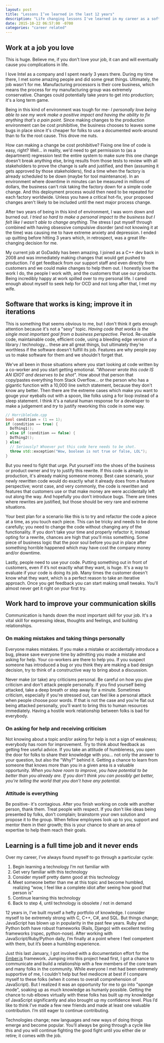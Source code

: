 ```yaml
---
layout: post
title: "Lessons I’ve learned in the last 12 years"
description: "Life changing lessons I've learned in my career as a software engineer. TL;DR: there's always room for improvement :)"
date: 2015-10-22 06:57:00 -0700
categories: "career related"
---
```


## Work at a job you love
This is huge. Believe me, if you don't love your job, it can and will eventually cause you complications in life.

I love Intel as a company and I spent nearly 3 years there. During my time there, I met some amazing people and did some great things. Ultimately, the job wasn't for me. Manufacturing processors is their core business, which means the process for my manufacturing group was extremely conservative. Changes could potentially take *years* to get into production; it's a long term game.

Being in this kind of environment was tough for me- *I personally love being able to see my work make a positive impact and having the ability to fix anything that's a pain point.* Since making changes to the production environment can be cost prohibitive, the business chooses to leaves some bugs in place since it's cheaper for folks to use a documented work-around than to fix the root cause. This drove me nuts.

How can making a change be cost prohibitive? Fixing one line of code is easy, right? Well... in reality, we'd need to get permission to (as a department) regression test the entire system to make sure this one change doesn't break anything else, bring results from those tests to review with all stakeholders to prove the change is safe and justified, and then (assuming it gets approved by those stakeholders), find a time when the factory is already scheduled to be down (maybe for tool maintenance). In an environment where downtime in minutes can be measured in millions of dollars, the business can't risk taking the factory down for a simple code change. And this deployment process would then need to be repeated for each factory worldwide. Unless you have a critical hot-fix, your proposed changes aren't likely to be included until the next major process change.

After two years of being in this kind of environment, I was worn down and burned out. *I tried so hard to make a personal impact to the business but I felt like I wasn't able to change anything*. The stress I put myself through combined with having obsessive compulsive disorder (and not knowing it at the time) was causing me to have extreme anxiety and depression. I ended up quitting before hitting 3 years which, in retrospect, was a great life-changing decision for me.

My current job at GoDaddy has been amazing. I joined as a C++ dev back in 2008 and was immediately making changes that would get pushed to production. I'd get feedback from our support staff and even directly from customers and we could make changes to help them out. I honestly love the work I do, the people I work with, and the customers that use our products. Being incredibly happy at work spilled over to my personal life. I cared enough about myself to seek help for OCD and not long after that, I met my wife.

## Software that works is king; improve it in iterations
This is something that seems obvious to me, but I don't think it gets enough attention because it's not a "sexy" topic. *Having code that works is the single most important goal from a business perspective.* Period. Re-usable code, maintainable code, efficient code, using a bleeding edge version of a library / technology... these are all great things, but ultimately they're worthless if the software doesn't fulfill its job. Features are why people pay us to make software for them and we shouldn't forget that.

We've all been in those situations where you start looking at code written by a co-worker and you start getting emotional. *"Whoever wrote this code IS AN IDIOT and deserves to be shot"*. How about that person that copy/pastes everything from Stack Overflow... or the person who has a gigantic function with a 10,000 line switch statement, because they don't know any better. Then there are the extreme cases which make you want to gouge your eyeballs out with a spoon, like folks using a for loop instead of a sleep statement. I think it's a natural human response for a developer to make a judgement and *try* to justify reworking this code in some way.

```cpp
// HorribleCode.cpp
bool condition = (1 == 1);
if (condition == true) {
  DoThing1();
} else if (condition == false) {
  DoThing2();
} else{
  // Seriously? Whoever put this code here needs to be shot.
  throw std::exception("Wow, boolean is not true or false, LOL");
}
```

But you need to fight that urge. Put yourself into the shoes of the business or product owner and try to justify this rewrite. If this code is already in production, it's already making someone money. Best case scenario, your newly rewritten code would do exactly what it already does from a feature perspective; worst case, and very commonly, the code is rewritten and features that customers use or that make money are were accidentally left out along the way. And hopefully you don't introduce bugs. There are times where rewrites are justified, but those should be very rare and extreme situations.

Your best plan for a scenario like this is to try and refactor the code a piece at a time, as you touch each piece. This can be tricky and needs to be done carefully; you need to change the code without changing any of the functionality. If you don’t take your time and properly refactor it, instead opting for a rewrite, chances are high that you’ll miss something. Some piece of business logic that the poor soul before you put in place after something horrible happened which may have cost the company money and/or downtime.

Lastly, people need to use your code. Putting something out in front of customers, even if it’s not exactly what they want, is huge. It's a way to evaluate if your code is doing its job. Many times the customer doesn't know what they want, which is a perfect reason to take an iterative approach. Once you get feedback you can start making small tweaks. You'll almost never get it right on your first try.

## Work hard to improve your communication skills
Communication is hands down the most important skill for your job. It's a vital skill for expressing ideas, thoughts and feelings, and building relationships.

### On making mistakes and taking things personally
Everyone makes mistakes. If you make a mistake or accidentally introduce a bug, please save everyone time by admitting you made a mistake and asking for help. Your co-workers are there to help you. If you suspect someone has introduced a bug or you think they are making a bad design decision, try to think of a constructive way to bring about a discussion.

Never make (or take) any criticisms personal. Be careful on how you give criticism and don't attack people personally. If you find yourself being attacked, take a deep breath or step away for a minute. Sometimes criticism, especially if you're stressed out, can feel like a personal attack when people choose poor words. If that is not the case and you're flat out being attacked personally, you'll want to bring this to human resources immediately. Having a hostile work relationship between folks is bad for everybody.

### On asking for help and receiving criticism
Not knowing about a topic and/or asking for help is not a sign of weakness; everybody has room for improvement. Try to think about feedback as getting free useful advice. If you take an attitude of humbleness, you open the door for folks to share their knowledge with you... not only the answer to your question, but also the "Why?" behind it. Getting a chance to learn from someone that knows more than you in a given area is a valuable opportunity. *When you have room to improve, you have potential to be better than you already are. If you don’t think you can possibly get better, you’re telling the world that you don’t have any potential.*

### Attitude is everything
Be positive- it's contagious. After you finish working on code with another person, thank them. Treat people with respect. If you don't like ideas being presented by folks, don't complain; brainstorm your own solution and propose it to the group. When fellow employees look up to you, support and mentor them in their growth; this is your chance to share an area of expertise to help them reach their goals.

## Learning is a full time job and it never ends
Over my career, I’ve always found myself to go through a particular cycle:

1. Begin learning a technology I’m not familiar with
2. Get very familiar with this technology
3. Consider myself pretty damn good at this technology
4. Meet someone better than me at this topic and become humbled, realizing “wow, I feel like a complete idiot after seeing how good that person is”
5. Continue learning this technology
6. Back to step 4, until technology is obsolete / not in demand

12 years in, I’ve built myself a hefty portfolio of knowledge. I consider myself to be extremely strong with C, C++, C#, and SQL. But things change; JavaScript has blown up in popularity in the past few years. Ruby and Python both have robust frameworks (Rails, Django) with excellent testing frameworks (rspec, python-nose). After working with JavaScript/Ruby/Python daily, I’m finally at a point where I feel competent with them, but it’s been a humbling experience.

Just this last January, I got involved with a documentation effort for the [Ember.js](https://emberjs.com/) framework. Jumping into this project head first, I got a chance to communicate and build a relationship with a few members of the core team and many folks in the community. While everyone I met had been extremely supportive of me, I couldn't help but feel mediocre at best if I compare myself to these folks (when it comes to overall comprehension of JavaScript). But I realized it was an opportunity for me to go into "sponge mode", soaking up as much knowledge as humanly possible. Getting the chance to rub elbows virtually with these folks has built up my knowledge of JavaScript significantly and also brought up my confidence level. Plus I’d like to think I’ve made a few new friends and made at least one valuable contribution. I’m still eager to continue contributing.

Technologies change; new languages and new ways of doing things emerge and become popular. You’ll always be going through a cycle like this and you will continue fighting the good fight until you either die or retire; it comes with the job.
